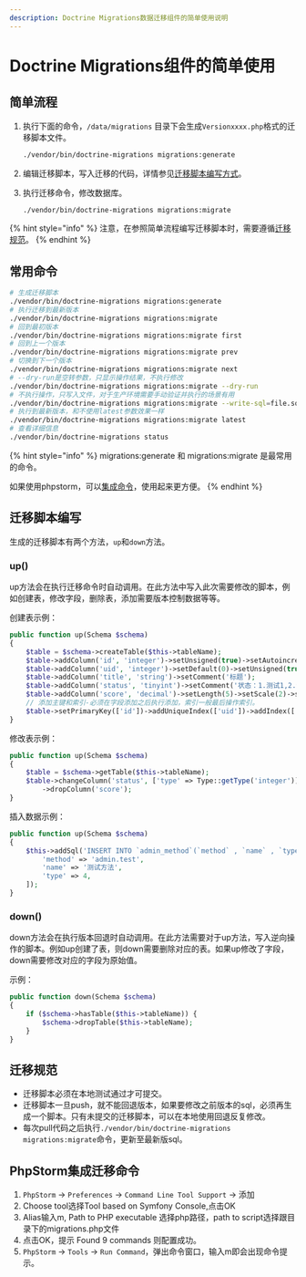 ```yaml
---
description: Doctrine Migrations数据迁移组件的简单使用说明
---
```


# Doctrine Migrations组件的简单使用

## 简单流程

1. 执行下面的命令，`/data/migrations` 目录下会生成`Versionxxxx.php`格式的迁移脚本文件。

   ```bash
   ./vendor/bin/doctrine-migrations migrations:generate
   ```

2. 编辑迁移脚本，写入迁移的代码，详情参见[迁移脚本编写方式](doctrinemigrations-jian-dan-shi-yong.md#qian-yi-jiao-ben-bian-xie)。
3. 执行迁移命令，修改数据库。

   ```bash
   ./vendor/bin/doctrine-migrations migrations:migrate
   ```

{% hint style="info" %}
注意，在参照简单流程编写迁移脚本时，需要遵循[迁移规范](doctrinemigrations-jian-dan-shi-yong.md#qian-yi-gui-fan)。
{% endhint %}

## 常用命令

```bash
# 生成迁移脚本
./vendor/bin/doctrine-migrations migrations:generate
# 执行迁移到最新版本
./vendor/bin/doctrine-migrations migrations:migrate
# 回到最初版本
./vendor/bin/doctrine-migrations migrations:migrate first
# 回到上一个版本
./vendor/bin/doctrine-migrations migrations:migrate prev
# 切换到下一个版本
./vendor/bin/doctrine-migrations migrations:migrate next
# --dry-run是空转参数，只显示操作结果，不执行修改
./vendor/bin/doctrine-migrations migrations:migrate --dry-run
# 不执行操作，只写入文件，对于生产环境需要手动验证并执行的场景有用
./vendor/bin/doctrine-migrations migrations:migrate --write-sql=file.sql
# 执行到最新版本，和不使用latest参数效果一样
./vendor/bin/doctrine-migrations migrations:migrate latest
# 查看详细信息
./vendor/bin/doctrine-migrations status
```

{% hint style="info" %}
migrations:generate 和 migrations:migrate 是最常用的命令。

如果使用phpstorm，可以[集成命令](doctrinemigrations-jian-dan-shi-yong.md#phpstorm-ji-cheng-qian-yi-ming-ling)，使用起来更方便。
{% endhint %}

## 迁移脚本编写

生成的迁移脚本有两个方法，`up`和`down`方法。

### up\(\)

up方法会在执行迁移命令时自动调用。在此方法中写入此次需要修改的脚本，例如创建表，修改字段，删除表，添加需要版本控制数据等等。

创建表示例：

```php
public function up(Schema $schema)
{
    $table = $schema->createTable($this->tableName);
    $table->addColumn('id', 'integer')->setUnsigned(true)->setAutoincrement(true);
    $table->addColumn('uid', 'integer')->setDefault(0)->setUnsigned(true)->setComment('关联user.id');
    $table->addColumn('title', 'string')->setComment('标题');
    $table->addColumn('status', 'tinyint')->setComment('状态：1.测试1,2.测试2');
    $table->addColumn('score', 'decimal')->setLength(5)->setScale(2)->setDefault(0.00)->setComment('分数');
    // 添加主键和索引-必须在字段添加之后执行添加，索引一般最后操作索引。
    $table->setPrimaryKey(['id'])->addUniqueIndex(['uid'])->addIndex(['status']);
}
```

 修改表示例：

```php
public function up(Schema $schema)
{
    $table = $schema->getTable($this->tableName);
    $table->changeColumn('status', ['type' => Type::getType('integer')])
        ->dropColumn('score');
}
```

插入数据示例：

```php
public function up(Schema $schema)
{
    $this->addSql('INSERT INTO `admin_method`(`method` , `name` , `type`) VALUES( :method, :name, :type )', [
        'method' => 'admin.test',
        'name' => '测试方法',
        'type' => 4,
    ]);
}
```

### down\(\)

down方法会在执行版本回退时自动调用。在此方法需要对于up方法，写入逆向操作的脚本。例如up创建了表，则down需要删除对应的表。如果up修改了字段，down需要修改对应的字段为原始值。

示例：

```php
public function down(Schema $schema)
{
    if ($schema->hasTable($this->tableName)) {
        $schema->dropTable($this->tableName);
    }
}
```

## 迁移规范

* 迁移脚本必须在本地测试通过才可提交。
* 迁移脚本一旦push，就不能回退版本，如果要修改之前版本的sql，必须再生成一个脚本。只有未提交的迁移脚本，可以在本地使用回退反复修改。
* 每次pull代码之后执行`./vendor/bin/doctrine-migrations migrations:migrate`命令，更新至最新版sql。

## PhpStorm集成迁移命令

1. `PhpStorm` -&gt; `Preferences` -&gt; `Command Line Tool Support` -&gt; 添加
2. Choose tool选择Tool based on Symfony Console,点击OK
3. Alias输入m, Path to PHP executable 选择php路径，path to script选择跟目录下的migrations.php文件
4. 点击OK，提示 Found 9 commands 则配置成功。
5. `PhpStorm` -&gt; `Tools` -&gt; `Run Command`，弹出命令窗口，输入m即会出现命令提示。




